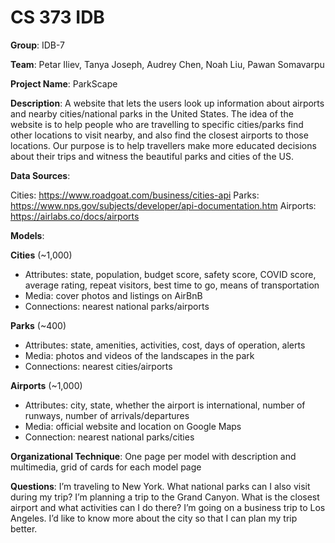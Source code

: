 # CS 373 IDB

**Group**: IDB-7

**Team**: Petar Iliev, Tanya Joseph, Audrey Chen, Noah Liu, Pawan Somavarpu

**Project Name**: ParkScape 

**Description**: A website that lets the users look up information about airports and nearby cities/national parks in the United States. The idea of the website is to help people who are travelling to specific cities/parks find other locations to visit nearby, and also find the closest airports to those locations. Our purpose is to help travellers make more educated decisions about their trips and witness the beautiful parks and cities of the US. 

**Data Sources**:

Cities: https://www.roadgoat.com/business/cities-api
Parks: https://www.nps.gov/subjects/developer/api-documentation.htm
Airports: https://airlabs.co/docs/airports

**Models**:

**Cities** (~1,000)
* Attributes: state, population, budget score, safety score, COVID score, average rating, repeat visitors, best time to go, means of transportation
* Media: cover photos and listings on AirBnB
* Connections: nearest national parks/airports

**Parks** (~400)
* Attributes: state, amenities, activities, cost, days of operation, alerts
* Media: photos and videos of the landscapes in the park 
* Connections: nearest cities/airports

**Airports** (~1,000)
* Attributes: city, state, whether the airport is international, number of runways, number of arrivals/departures
* Media: official website and location on Google Maps
* Connection: nearest national parks/cities

**Organizational Technique**: One page per model with description and multimedia, grid of cards for each model page

**Questions**:
I’m traveling to New York. What national parks can I also visit during my trip?
I’m planning a trip to the Grand Canyon. What is the closest airport and what activities can I do there? 
I’m going on a business trip to Los Angeles. I’d like to know more about the city so that I can plan my trip better. 